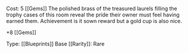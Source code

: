 Cost: 5 [[Gems]]
The polished brass of the treasured laurels filling the trophy cases of this room reveal the pride their owner must feel having earned them. Achievement is it sown reward but a gold cup is also nice.

+8 [[Gems]]

Type: [[Blueprints]]
Base [[Rarity]]: Rare